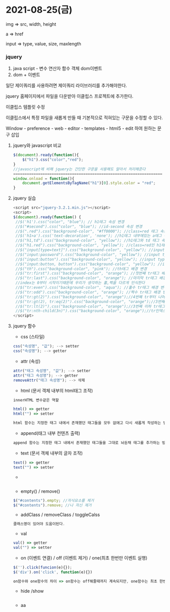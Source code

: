# 2021-08-25(금)





img => src, width, height

a => href

input => type, value, size, maxlength





### jquery

1. java script - 변수 연산자 함수 객체 dom이벤트
2. dom + 이벤트



일단 제이쿼리를 사용하려면 제이쿼리 라이브러리를 추가해야한다.

jquery 홈페이지에서 파일을 다운받아 이클립스 프로젝트에 추가한다.



이클립스 템플릿 수정

이클립스에서  특정 파일을 새롭게 만들 때 기본적으로 적혀있는 구문을 수정할 수 있다.

Window - preference - web - editor - templates - html5 - edit 하여 원하는 문구 삽입



1. jquery와 javascript 비교

   ```javascript
   $(document).ready(function(){
       $("h1").css("color","red");
   }
   //javascript에 비해 jquery는 간단한 구문을 사용해도 알아서 처리해준다
   ==================================================================            
   window.onload = function(){
       document.getElementsByTagName("h1")[0].style.color = "red";
   }
   ```



2. jquery 실습

   ```javascript
   <script src="jquery-3.2.1.min.js"></script>
   <script>
   $(document).ready(function() {
   	//$('h1').css("color", "blue"); // h1태그 속성 변경
   	//$("#second").css("color", "blue"); //id-second 속성 변경
   	//$(".red").css("background-color", "#ff0000"); //class=red 태그 속성 변경
   	//$('h1>a').css('text-decoration', 'none'); //h1태그 내부에있는 a태그 속성 변경
   	//$("h1,td").css("background-color", "yellow"); //h1태그와 td 태그 속성 변경
   	//$("h1.red").css("background-color", "yellow"); //class=red인 h1태그 속성 변경
   	//$("input[type=text]").css("background-color", "yellow"); //input type=text 태그 속성 변경
   	//$("input:password").css("background-color", "yellow"); //input type=password 태그 속성 변경
   	//$("input:button").css("background-color", "yellow"); //input type=button 태그 속성 변경
   	//$("input:button, button").css("background-color", "yellow"); //input type=button, 태그가 button인 2개의 태그 속성 변경
   	//$("th").css("background-color", "pink"); //th태그 배경 변경
   	//$("tr:first").css("background-color", "orange"); //첫번째 tr태그 배경 변경
   	//$("tr:last").css("background-color", "orange"); //마지막 tr태그 배경 변경
   	//index는 0부터 시작이기때문에 우리가 생각하는 홀,짝을 다르게 인식한다
   	//$("tr:even").css("background-color", "aqua"); //홀수 tr태그 배경 변경
   	//$("tr:odd").css("background-color", "orange"); //짝수 tr태그 배경 변경
   	//$("tr:gt(2)").css("background-color", "orange");//4번째 tr부터 나머지 모든 tr태그 변경 gt => greater than()=뭐보다 클때 
   	//$("tr:gt(2), tr:eq(2)").css("background-color", "orange");//3번째 tr부터 나머지 모든 tr태그 변경 gt => greater than()=뭐보다 클때 
   	//$("tr:lt(2)").css("background-color", "orange");//3번째 이하 tr태그 변경
   	//$("tr:nth-child(3n)").css("background-color", "orange");//tr인덱스 3의 배수
   </script>
   ```

   

3. jquery 함수

   * css (스타일)

   ```javascript
   css("속성명", "값"); --> setter
   css("속성명"); --> getter
   ```

   * attr (속성)

   ```javascript
   attr("태그 속성명", "값"); --> setter
   attr("태그 속성명"); --> getter
   removeAttr("태그 속성명"); --> 삭제
   ```

   - html (문서 객체 내부의 html태그 조작)

   ```javascript
   innerHTML 변수같은 역할
   
   html() => getter
   html("") => setter
   
   html 함수는 지정한 태그 내에서 존재했던 태그들을 모두 없애고 다시 새롭게 작성하는 방법을 말한다.
   ```

   - append(태그 내부 컨텐츠 출력)

   ```javascript
   append 함수는 지정한 태그 내에서 존재했던 태그들을 그대로 놔둔채 태그를 추가하는 방법이다.
   ```

   - text (문서 객체 내부의 글자 조작)

   ```javascript
   text() => getter
   text("") => setter
   ```

   - 

   ```javascript
   
   ```

   - empty() / remove()

   ```javascript
   $("#contents").empty; //자식요소를 제거
   $("#contents").remove; //나 자신 제거
   ```

   - addClass / removeClass / toggleCalss

   ```javascript
   클래스명이 있어야 도움이된다.
   ```

   - val

   ```javascript
   val() => getter
   val("") => setter
   ```

   - on (이벤트 연결) / off (이벤트 제거) / one(최초 한번만 이벤트 실행)

   ```javascript
   $('').click(funcion(e){});
   $('div').on('click', function(e){})
   
   on함수와 one함수의 차이 => on함수는 off해줄때까지 계속되지만, one함수는 최초 한번만한다.
   ```

   - hide /show

   ```javascript
   ```

   - aa

   ```javascript
   
   ```

   

